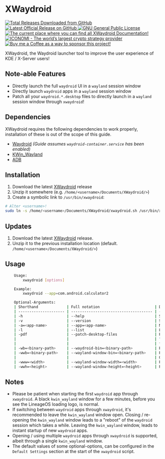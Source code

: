 # XWaydroid

<p align="left">
    <a href="https://github.com/Rikj000/XWaydroid/releases">
        <img src="https://img.shields.io/github/downloads/Rikj000/XWaydroid/total?label=Total%20Downloads&logo=github" alt="Total Releases Downloaded from GitHub">
    </a> <a href="https://github.com/Rikj000/XWaydroid/releases/latest">
        <img src="https://img.shields.io/github/v/release/Rikj000/XWaydroid?include_prereleases&label=Latest%20Release&logo=github" alt="Latest Official Release on GitHub">
    </a> <a href="https://github.com/Rikj000/XWaydroid/blob/master/LICENSE.md">
        <img src="https://img.shields.io/github/license/Rikj000/XWaydroid?label=License&logo=gnu" alt="GNU General Public License">
    </a> <a href="https://github.com/Rikj000/XWaydroid#xwaydroid">
        <img src="https://img.shields.io/badge/Docs-XWaydroid-blue?logo=libreoffice&logoColor=white" alt="The current place where you can find all XWaydroid Documentation!">
    </a><a href="https://www.iconomi.com/register?ref=zQQPK">
        <img src="https://img.shields.io/badge/Join-ICONOMI-blue?logo=bitcoin&logoColor=white" alt="ICONOMI - The world’s largest crypto strategy provider">
    </a> <a href="https://www.buymeacoffee.com/Rikj000">
        <img src="https://img.shields.io/badge/-Buy%20me%20a%20Coffee!-FFDD00?logo=buy-me-a-coffee&logoColor=black" alt="Buy me a Coffee as a way to sponsor this project!">
    </a>
</p>

XWaydroid, the Waydroid launcher tool to improve the user experience of KDE / X-Server users!

## Note-able Features
- Directly launch the full `waydroid` UI in a `wayland` session window
- Directly launch `waydroid` apps in a `wayland` session window
- Patch all your `waydroid.*.desktop` files to directly launch in a `wayland` session window through `xwaydroid`!

## Dependencies
XWaydroid requires the following dependencies to work properly,   
installation of these is out of the scope of this guide. 

- [Waydroid](https://github.com/waydroid/waydroid) *(Guide assumes `waydroid-container.service` has been enabled)*
- [KWin_Wayland](https://community.kde.org/KWin/Wayland)
- [ADB](https://developer.android.com/tools/adb)

## Installation
1. Download the latest [XWaydroid](https://github.com/Rikj000/XWaydroid/releases) release
2. Unzip it somewhere (e.g. `/home/<username>/Documents/XWaydroid/>`)
3. Create a symbolic link to `/usr/bin/xwaydroid`:
```bash
# Alter <username>!
sudo ln -s /home/<username>/Documents/XWaydroid/xwaydroid.sh /usr/bin/xwaydroid
```

## Updates
1. Download the latest [XWaydroid](https://github.com/Rikj000/XWaydroid/releases) release.
2. Unzip it to the previous installation location (default. `/home/<username>/Documents/XWaydroid/>`)

## Usage
```bash
    Usage:
        xwaydroid [options]

    Example:
        xwaydroid --app=com.android.calculator2

    Optional-Arguments:
    | Shorthand             | Full notation                         | Description                                                       |
    | --------------------- | ------------------------------------- | ----------------------------------------------------------------- |
    | -h                    | --help                                | Show this help.                                                   |
    | -v                    | --version                             | Show the currently installed XWaydroid version number             |
    | -a=<app-name>         | --app=<app-name>                      | Name of the Waydroid app to open, defaults to: '' (show-full-ui)  |
    | -l                    | --list                                | Lists all names of installed app. (Waydroid must be running)      |
    | -pdf                  | --patch-desktop-files                 | Patches all the                                                   |
    |                       |                                       | "/home/<username>/.local/share/applications/waydroid.*.desktop"   |
    |                       |                                       | files, to automatically launch through XWaydroid.                 |
    | -wb=<binary-path>     | --waydroid-bin=<binary-path>          | Path to the Waydroid binary, defaults to: 'waydroid'              |
    | -wwb=<binary-path>    | --wayland-window-bin=<binary-path>    | Path to the Wayland window, defaults to: 'kwin_wayland'           |
    |                       |                                       | Others not yet supported.                                         |
    | -www=<width>          | --wayland-window-width=<width>        | Pixel width of the Wayland window, defaults to: 3440              |
    | -wwh=<height>         | --wayland-window-height=<height>      | Pixel height of the Wayland window, defaults to: 1340             |
```

## Notes
- Please be patient when starting the first `waydroid` app through `xwaydroid`.
    A black `kwin_wayland` window for a few minutes, before you see the LineageOS loading logo, is normal.
- If switching between `waydroid` apps through `xwaydroid`, it's recommended to leave the `kwin_wayland` window open.
    Closing / re-opening the `kwin_wayland` window leads to a "reboot" of the `waydroid` session which takes a while.
    Leaving the `kwin_wayland` window, leads to instant startup of new `waydroid` apps.
- Opening / using multiple `waydroid` apps through `xwaydroid` is supported, albeit through a single `kwin_wayland` window. 
- The default values of some optional-options,
    can be configured in the `Default Settings` section at the start of the `xwaydroid` script.
